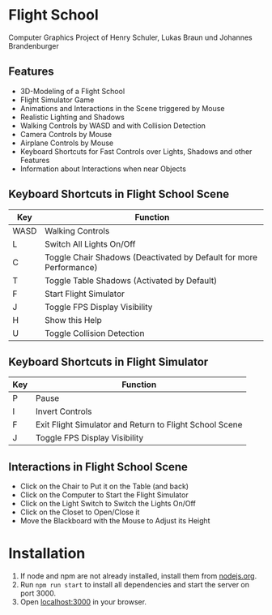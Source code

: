 # Flight School

Computer Graphics Project of Henry Schuler, Lukas Braun und Johannes Brandenburger

## Features


- 3D-Modeling of a Flight School
- Flight Simulator Game
- Animations and Interactions in the Scene triggered by Mouse
- Realistic Lighting and Shadows
- Walking Controls by WASD and with Collision Detection
- Camera Controls by Mouse
- Airplane Controls by Mouse
- Keyboard Shortcuts for Fast Controls over Lights, Shadows and other Features
- Information about Interactions when near Objects

## Keyboard Shortcuts in Flight School Scene

| Key | Function |
| --- | --- |
| WASD | Walking Controls |
| L   | Switch All Lights On/Off |
| C   | Toggle Chair Shadows (Deactivated by Default for more Performance) |
| T   | Toggle Table Shadows (Activated by Default) |
| F   | Start Flight Simulator |
| J   | Toggle FPS Display Visibility |
| H   | Show this Help |
| U   | Toggle Collision Detection |

## Keyboard Shortcuts in Flight Simulator

| Key | Function |
| --- | --- |
| P   | Pause |
| I   | Invert Controls |
| F   | Exit Flight Simulator and Return to Flight School Scene |
| J   | Toggle FPS Display Visibility |

## Interactions in Flight School Scene

- Click on the Chair to Put it on the Table (and back)
- Click on the Computer to Start the Flight Simulator
- Click on the Light Switch to Switch the Lights On/Off
- Click on the Closet to Open/Close it
- Move the Blackboard with the Mouse to Adjust its Height

# Installation

1. If node and npm are not already installed, install them from [nodejs.org](https://nodejs.org/en/).
2. Run `npm run start` to install all dependencies and start the server on port 3000.
3. Open [localhost:3000](http://localhost:3000) in your browser.